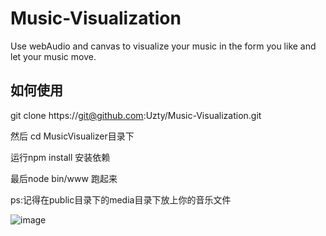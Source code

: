 # Music-Visualization
Use webAudio and canvas to visualize your music in the form you like and let your music move.
## 如何使用
git clone https://git@github.com:Uzty/Music-Visualization.git

然后 cd MusicVisualizer目录下

运行npm install 安装依赖

最后node bin/www 跑起来

ps:记得在public目录下的media目录下放上你的音乐文件

![image](public/images/demo.gif)